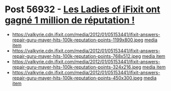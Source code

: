 # Post 56932 - [Les Ladies of iFixit ont gagné 1 million de réputation !](https://www.ifixit.com/News/56932/les-ladies-of-ifixit-ont-gagne-1-million-de-reputation)

- https://valkyrie.cdn.ifixit.com/media/2012/01/05153441/ifixit-answers-repair-guru-mayer-hits-100k-reputation-points-1199x800.jpeg [media item](media-28398.md)
- https://valkyrie.cdn.ifixit.com/media/2012/01/05153441/ifixit-answers-repair-guru-mayer-hits-100k-reputation-points-768x512.jpeg [media item](media-28398.md)
- https://valkyrie.cdn.ifixit.com/media/2012/01/05153441/ifixit-answers-repair-guru-mayer-hits-100k-reputation-points-324x216.jpeg [media item](media-28398.md)
- https://valkyrie.cdn.ifixit.com/media/2012/01/05153441/ifixit-answers-repair-guru-mayer-hits-100k-reputation-points-450x300.jpeg [media item](media-28398.md)